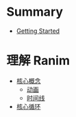 # Summary

- [Getting Started](./getting_started.md)

# 理解 Ranim
- [核心概念](./understand/core.md)
    - [动画](./understand/animation.md)
    - [时间线]()
- [核心循环]()
